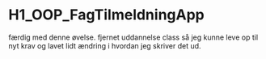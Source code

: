 # H1_OOP_FagTilmeldningApp
færdig med denne øvelse.
fjernet uddannelse class så jeg kunne leve op til nyt krav og lavet lidt ændring i hvordan jeg skriver det ud.

